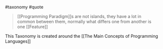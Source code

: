 #taxonomy #quote

> [[Programming Paradigm]]s are not islands, they have a lot in common between them, normally what differs one from another is one [[Feature]]

This Taxonomy is created around the [[The Main Concepts of Programming Languages]]